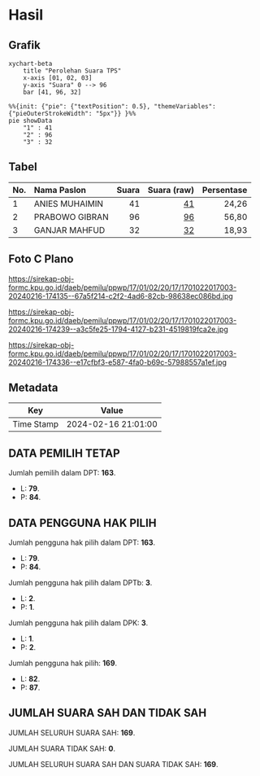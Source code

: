 # Hasil

## Grafik

```mermaid
xychart-beta
    title "Perolehan Suara TPS"
    x-axis [01, 02, 03]
    y-axis "Suara" 0 --> 96
    bar [41, 96, 32]
```

```mermaid
%%{init: {"pie": {"textPosition": 0.5}, "themeVariables": {"pieOuterStrokeWidth": "5px"}} }%%
pie showData
    "1" : 41
    "2" : 96
    "3" : 32
```

## Tabel

| No. | Nama Paslon    | Suara | Suara (raw) | Persentase |
|:--- |:-------------- | -----:| -----------:| ----------:|
| 1   | ANIES MUHAIMIN | 41    | [41][p-1]   | 24,26      |
| 2   | PRABOWO GIBRAN | 96    | [96][p-2]   | 56,80      |
| 3   | GANJAR MAHFUD  | 32    | [32][p-3]   | 18,93      |


[p-1]: https://github.com/gigit-pemilu/pemilu-2024-17-bengkulu/blob/main/pilpres/hitung-suara/sub/17-bengkulu/sub/01-bengkulu-selatan/sub/02-seginim/sub/2017-muara-payang/sub/003-tps/sub/paslon-1.txt
[p-2]: https://github.com/gigit-pemilu/pemilu-2024-17-bengkulu/blob/main/pilpres/hitung-suara/sub/17-bengkulu/sub/01-bengkulu-selatan/sub/02-seginim/sub/2017-muara-payang/sub/003-tps/sub/paslon-2.txt
[p-3]: https://github.com/gigit-pemilu/pemilu-2024-17-bengkulu/blob/main/pilpres/hitung-suara/sub/17-bengkulu/sub/01-bengkulu-selatan/sub/02-seginim/sub/2017-muara-payang/sub/003-tps/sub/paslon-3.txt

## Foto C Plano

https://sirekap-obj-formc.kpu.go.id/daeb/pemilu/ppwp/17/01/02/20/17/1701022017003-20240216-174135--67a5f214-c2f2-4ad6-82cb-98638ec086bd.jpg

https://sirekap-obj-formc.kpu.go.id/daeb/pemilu/ppwp/17/01/02/20/17/1701022017003-20240216-174239--a3c5fe25-1794-4127-b231-4519819fca2e.jpg

https://sirekap-obj-formc.kpu.go.id/daeb/pemilu/ppwp/17/01/02/20/17/1701022017003-20240216-174336--e17cfbf3-e587-4fa0-b69c-57988557a1ef.jpg


## Metadata

| Key        | Value               |
| ---------- | ------------------- |
| Time Stamp | 2024-02-16 21:01:00 |


## DATA PEMILIH TETAP

Jumlah pemilih dalam DPT: **163**.
 * L: **79**.
 * P: **84**.

## DATA PENGGUNA HAK PILIH

Jumlah pengguna hak pilih dalam DPT: **163**.
 * L: **79**.
 * P: **84**.

Jumlah pengguna hak pilih dalam DPTb: **3**.
 * L: **2**.
 * P: **1**.

Jumlah pengguna hak pilih dalam DPK: **3**.
 * L: **1**.
 * P: **2**.

Jumlah pengguna hak pilih: **169**.
 * L: **82**.
 * P: **87**.

## JUMLAH SUARA SAH DAN TIDAK SAH

JUMLAH SELURUH SUARA SAH: **169**.

JUMLAH SUARA TIDAK SAH: **0**.

JUMLAH SELURUH SUARA SAH DAN SUARA TIDAK SAH: **169**.


